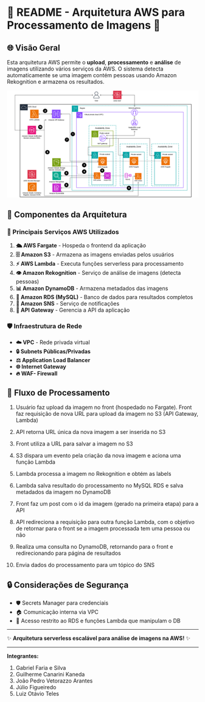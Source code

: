# 🚀 README - Arquitetura AWS para Processamento de Imagens 🌄

## 🌐 Visão Geral
Esta arquitetura AWS permite o **upload**, **processamento** e **análise** de imagens utilizando vários serviços da AWS. O sistema detecta automaticamente se uma imagem contém pessoas usando Amazon Rekognition e armazena os resultados.

![diagram](assets/img/architecture_diagram.png)

## 🧩 Componentes da Arquitetura

### 🔧 Principais Serviços AWS Utilizados
1. **🛳️ AWS Fargate** - Hospeda o frontend da aplicação
2. **🗄️ Amazon S3** - Armazena as imagens enviadas pelos usuários
3. **⚡ AWS Lambda** - Executa funções serverless para processamento
4. **👁️ Amazon Rekognition** - Serviço de análise de imagens (detecta pessoas)
5. **📊 Amazon DynamoDB** - Armazena metadados das imagens
6. **🐬 Amazon RDS (MySQL)** - Banco de dados para resultados completos
7. **📨 Amazon SNS** - Serviço de notificações
8. **🔑 API Gateway** - Gerencia a API da aplicação

### 🛡️ Infraestrutura de Rede
- **☁️ VPC** - Rede privada virtual
- **🔒 Subnets Públicas/Privadas** 
- **⚖️ Application Load Balancer**
- **🌐 Internet Gateway**
- **🔥 WAF- Firewall**

## 🔄 Fluxo de Processamento
  

1. Usuário faz upload da imagem no front (hospedado no Fargate). Front faz requisição de nova URL para upload da imagem no S3 (API Gateway, Lambda)

2. API retorna URL única da nova imagem a ser inserida no S3

3. Front utiliza a URL para salvar a imagem no S3

4. S3 dispara um evento pela criação da nova imagem e aciona uma função Lambda

5. Lambda processa a imagem no Rekognition e obtém as labels

6. Lambda salva resultado do processamento no MySQL RDS e salva metadados da imagem no DynamoDB

7. Front faz um post com o id da imagem (gerado na primeira etapa) para a API

8. API redireciona a requisição para outra função Lambda, com o objetivo de retornar para o front se a imagem processada tem uma pessoa ou não

9. Realiza uma consulta no DynamoDB, retornando para o front e redirecionando para página de resultados

10. Envia dados do processamento para um tópico do SNS

## 🔒 Considerações de Segurança
- 🛡️ Secrets Manager para credenciais
- 🏠 Comunicação interna via VPC
- 🚫 Acesso restrito ao RDS e funções Lambda que manipulam o DB

---

✨ **Arquitetura serverless escalável para análise de imagens na AWS!** ✨

---

**Integrantes:**
1. Gabriel Faria e Silva
2. Guilherme Canarini Kaneda 
3. João Pedro Vetorazzo Arantes
4. Júlio Figueiredo
5. Luiz Otávio Teles